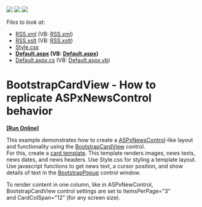 <!-- default badges list -->
![](https://img.shields.io/endpoint?url=https://codecentral.devexpress.com/api/v1/VersionRange/128548953/17.2.3%2B)
[![](https://img.shields.io/badge/Open_in_DevExpress_Support_Center-FF7200?style=flat-square&logo=DevExpress&logoColor=white)](https://supportcenter.devexpress.com/ticket/details/T583014)
[![](https://img.shields.io/badge/📖_How_to_use_DevExpress_Examples-e9f6fc?style=flat-square)](https://docs.devexpress.com/GeneralInformation/403183)
<!-- default badges end -->
<!-- default file list -->
*Files to look at*:

* [RSS.xml](./CS/App_Data/RSS.xml) (VB: [RSS.xml](./VB/App_Data/RSS.xml))
* [RSS.xslt](./CS/App_Data/RSS.xslt) (VB: [RSS.xslt](./VB/App_Data/RSS.xslt))
* [Style.css](./CS/Content/Style.css)
* **[Default.aspx](./CS/Default.aspx) (VB: [Default.aspx](./VB/Default.aspx))**
* [Default.aspx.cs](./CS/Default.aspx.cs) (VB: [Default.aspx.vb](./VB/Default.aspx.vb))
<!-- default file list end -->
# BootstrapCardView - How to replicate ASPxNewsControl behavior
<!-- run online -->
**[[Run Online]](https://codecentral.devexpress.com/t583014/)**
<!-- run online end -->


<p>This example demonstrates how to create a <a href="https://documentation.devexpress.com/AspNet/DevExpress.Web.ASPxNewsControl.class">ASPxNewsControl</a>-like layout and functionality using the <a href="https://documentation.devexpress.com/AspNetBootstrap/119629/Card-View">BootstrapCardView</a> control.<br>For this, create a <a href="https://demos.devexpress.com/Bootstrap/CardView/Templates.aspx">card template</a>. This template renders images, news texts, news dates, and news headers. Use Style.css for styling a template layout. Use javascript functions to get news text, a cursor position, and show details of text in the <a href="https://documentation.devexpress.com/AspNetBootstrap/117843/Site-Layout/Popup-Control">BootstrapPopup</a> control window.</p>
To render content in one column, like in ASPxNewControl, BootstrapCardView control settings are set to ItemsPerPage="3" and CardColSpan="12" (for any screen size).

<br/>


